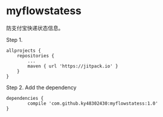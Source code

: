 # myflowstatess
防支付宝快递状态信息。




Step 1.

	allprojects {
		repositories {
			...
			maven { url 'https://jitpack.io' }
		}
	}


Step 2. Add the dependency

	dependencies {
	        compile 'com.github.ky48302430:myflowstatess:1.0'
	}
